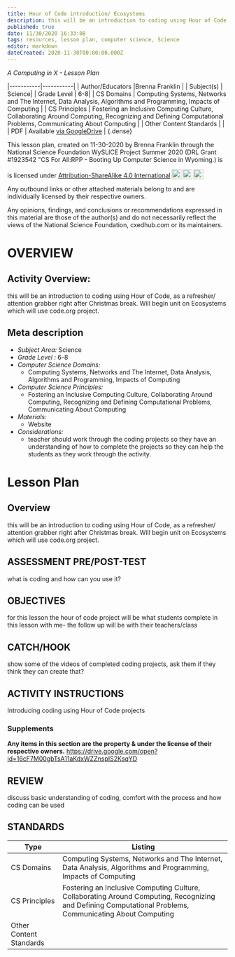```yaml
---
title: Hour of Code introduction/ Ecosystems
description: this will be an introduction to coding using Hour of Code, as a refresher/ attention grabber right after Christmas break. Will begin unit on Ecosystems which will use code.org project.
published: true
date: 11/30/2020 16:33:08
tags: resources, lesson plan, computer science, Science 
editor: markdown
dateCreated: 2020-11-30T00:00:00.000Z
---
```

*A Computing in X - Lesson Plan*

|-----------|-----------|
| Author/Educators |Brenna Franklin |
| Subject(s) | Science|
| Grade Level | 6-8|
| CS Domains | Computing Systems, Networks and The Internet, Data Analysis, Algorithms and Programming, Impacts of Computing |
| CS Principles | Fostering an Inclusive Computing Culture, Collaborating Around Computing, Recognizing and Defining Computational Problems, Communicating About Computing |
| Other Content Standards |  | 
| PDF | Available [via GoogleDrive](https://drive.google.com/open?id=1EIaWxJHSAvU6oQbrN_Jc1EPlcwBW_-IL) |
{.dense}






This lesson plan, created on 11-30-2020 by Brenna Franklin through the National Science Foundation WySLICE Project Summer 2020 (DRL Grant #1923542 "CS For All:RPP - Booting Up Computer Science in Wyoming.) is  <p xmlns:cc="http://creativecommons.org/ns#" >  is licensed under <a href="http://creativecommons.org/licenses/by-sa/4.0/?ref=chooser-v1" target="_blank" rel="license noopener noreferrer" style="display:inline-block;">Attribution-ShareAlike 4.0 International<img style="height:22px!important;margin-left:3px;vertical-align:text-bottom;" src="https://mirrors.creativecommons.org/presskit/icons/cc.svg?ref=chooser-v1"><img style="height:22px!important;margin-left:3px;vertical-align:text-bottom;" src="https://mirrors.creativecommons.org/presskit/icons/by.svg?ref=chooser-v1"><img style="height:22px!important;margin-left:3px;vertical-align:text-bottom;" src="https://mirrors.creativecommons.org/presskit/icons/sa.svg?ref=chooser-v1"></a></p>


Any outbound links or other attached materials belong to and are individually licensed by their respective owners. 


Any opinions, findings, and conclusions or recommendations expressed in this material are those of the author(s) and do not necessarily reflect the views of the National Science Foundation, cxedhub.com or its maintainers.


# OVERVIEW
## Activity Overview:  
this will be an introduction to coding using Hour of Code, as a refresher/ attention grabber right after Christmas break. Will begin unit on Ecosystems which will use code.org project.
## Meta description
+ *Subject Area:* Science 
+ *Grade Level :* 6-8 
+ *Computer Science Domains:*
   + Computing Systems, Networks and The Internet, Data Analysis, Algorithms and Programming, Impacts of Computing
+ *Computer Science Principles:*
   + Fostering an Inclusive Computing Culture, Collaborating Around Computing, Recognizing and Defining Computational Problems, Communicating About Computing
+ *Materials:* 
   + Website
+ *Considerations:*
   + teacher should work through the coding projects so they have an understanding of how to complete the projects so they can help the students as they work through the activity.


# Lesson Plan
## Overview
this will be an introduction to coding using Hour of Code, as a refresher/ attention grabber right after Christmas break. Will begin unit on Ecosystems which will use code.org project.
## ASSESSMENT PRE/POST-TEST
what is coding and how can you use it?
## OBJECTIVES
for this lesson the hour of code project will be what students complete in this lesson with me- the follow up will be with their teachers/class


## CATCH/HOOK
show some of the videos of completed coding projects, ask them if they think they can create that?


## ACTIVITY INSTRUCTIONS
Introducing coding using Hour of Code projects


### Supplements
**Any items in this section are the property & under the license of their respective owners.**
https://drive.google.com/open?id=16cF7M00gbTsA11aKdxWZZnspIS2KsqYD




## REVIEW
discuss basic understanding of coding, comfort with the process and how coding can be used
## STANDARDS        
| Type | Listing | 
|-----------|-----------|
| CS Domains  | Computing Systems, Networks and The Internet, Data Analysis, Algorithms and Programming, Impacts of Computing|
| CS Principles   | Fostering an Inclusive Computing Culture, Collaborating Around Computing, Recognizing and Defining Computational Problems, Communicating About Computing|
| Other Content Standards |   |